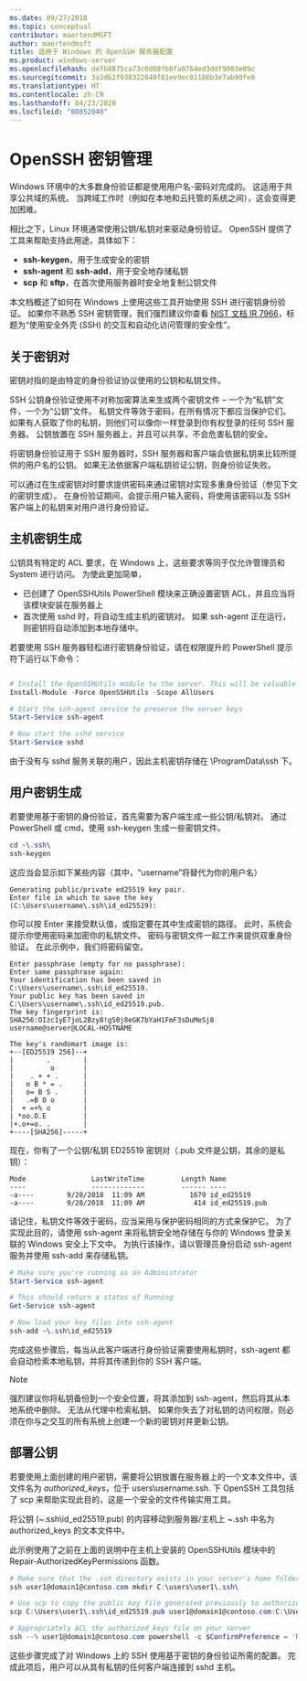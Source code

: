 ```yaml
---
ms.date: 09/27/2018
ms.topic: conceptual
contributor: maertendMSFT
author: maertendmsft
title: 适用于 Windows 的 OpenSSH 服务器配置
ms.product: windows-server
ms.openlocfilehash: defb8875ca73c0d08fb0fa0764ed3ddf9003e09c
ms.sourcegitcommit: 3a3d62f938322849f81ee9ec01186b3e7ab90fe0
ms.translationtype: HT
ms.contentlocale: zh-CN
ms.lasthandoff: 04/23/2020
ms.locfileid: "80852040"
---
```

# <a name="openssh-key-management"></a>OpenSSH 密钥管理

Windows 环境中的大多数身份验证都是使用用户名-密码对完成的。
这适用于共享公共域的系统。 当跨域工作时（例如在本地和云托管的系统之间），这会变得更加困难。

相比之下，Linux 环境通常使用公钥/私钥对来驱动身份验证。
OpenSSH 提供了工具来帮助支持此用途，具体如下：

* __ssh-keygen__，用于生成安全的密钥
* __ssh-agent__ 和 __ssh-add__，用于安全地存储私钥
* __scp__ 和 __sftp__，在首次使用服务器时安全地复制公钥文件

本文档概述了如何在 Windows 上使用这些工具开始使用 SSH 进行密钥身份验证。 如果你不熟悉 SSH 密钥管理，我们强烈建议你查看 [NIST 文档 IR 7966](http://nvlpubs.nist.gov/nistpubs/ir/2015/NIST.IR.7966.pdf)，标题为“使用安全外壳 (SSH) 的交互和自动化访问管理的安全性”。

## <a name="about-key-pairs"></a>关于密钥对

密钥对指的是由特定的身份验证协议使用的公钥和私钥文件。 

SSH 公钥身份验证使用不对称加密算法来生成两个密钥文件 – 一个为“私钥”文件，一个为“公钥”文件。 私钥文件等效于密码，在所有情况下都应当保护它们。 如果有人获取了你的私钥，则他们可以像你一样登录到你有权登录的任何 SSH 服务器。 公钥放置在 SSH 服务器上，并且可以共享，不会危害私钥的安全。

将密钥身份验证用于 SSH 服务器时，SSH 服务器和客户端会依据私钥来比较所提供的用户名的公钥。 如果无法依据客户端私钥验证公钥，则身份验证失败。 

可以通过在生成密钥对时要求提供密码来通过密钥对实现多重身份验证（参见下文的密钥生成）。 在身份验证期间，会提示用户输入密码，将使用该密码以及 SSH 客户端上的私钥来对用户进行身份验证。 

## <a name="host-key-generation"></a>主机密钥生成

公钥具有特定的 ACL 要求，在 Windows 上，这些要求等同于仅允许管理员和 System 进行访问。 为使此更加简单， 

* 已创建了 OpenSSHUtils PowerShell 模块来正确设置密钥 ACL，并且应当将该模块安装在服务器上
* 首次使用 sshd 时，将自动生成主机的密钥对。 如果 ssh-agent 正在运行，则密钥将自动添加到本地存储中。 

若要使用 SSH 服务器轻松进行密钥身份验证，请在权限提升的 PowerShell 提示符下运行以下命令：

```powershell

# Install the OpenSSHUtils module to the server. This will be valuable when deploying user keys.
Install-Module -Force OpenSSHUtils -Scope AllUsers

# Start the ssh-agent service to preserve the server keys
Start-Service ssh-agent

# Now start the sshd service
Start-Service sshd
```

由于没有与 sshd 服务关联的用户，因此主机密钥存储在 \ProgramData\ssh 下。


## <a name="user-key-generation"></a>用户密钥生成

若要使用基于密钥的身份验证，首先需要为客户端生成一些公钥/私钥对。 通过 PowerShell 或 cmd，使用 ssh-keygen 生成一些密钥文件。

```powershell
cd ~\.ssh\
ssh-keygen
```

这应当会显示如下某些内容（其中，“username”将替代为你的用户名）

```
Generating public/private ed25519 key pair.
Enter file in which to save the key (C:\Users\username\.ssh\id_ed25519):
```

你可以按 Enter 来接受默认值，或指定要在其中生成密钥的路径。 此时，系统会提示你使用密码来加密你的私钥文件。
密码与密钥文件一起工作来提供双重身份验证。 在此示例中，我们将密码留空。 

```
Enter passphrase (empty for no passphrase): 
Enter same passphrase again: 
Your identification has been saved in C:\Users\username\.ssh\id_ed25519.
Your public key has been saved in C:\Users\username\.ssh\id_ed25519.pub.
The key fingerprint is: 
SHA256:OIzc1yE7joL2Bzy8!gS0j8eGK7bYaH1FmF3sDuMeSj8 username@server@LOCAL-HOSTNAME

The key's randomart image is:
+--[ED25519 256]--+
|        .        |
|         o       |
|    . + + .      |
|   o B * = .     |
|   o= B S .      |
|   .=B O o       |
|  + =+% o        |
| *oo.O.E         |
|+.o+=o. .        |
+----[SHA256]-----+
```

现在，你有了一个公钥/私钥 ED25519 密钥对（.pub 文件是公钥，其余的是私钥）：

```
Mode                LastWriteTime         Length Name
----                -------------         ------ ----
-a----        9/28/2018  11:09 AM           1679 id_ed25519
-a----        9/28/2018  11:09 AM            414 id_ed25519.pub
```

请记住，私钥文件等效于密码，应当采用与保护密码相同的方式来保护它。
为了实现此目的，请使用 ssh-agent 来将私钥安全地存储在与你的 Windows 登录关联的 Windows 安全上下文中。 为执行该操作，请以管理员身份启动 ssh-agent 服务并使用 ssh-add 来存储私钥。 

```powershell
# Make sure you're running as an Administrator
Start-Service ssh-agent

# This should return a status of Running
Get-Service ssh-agent

# Now load your key files into ssh-agent
ssh-add ~\.ssh\id_ed25519

```

完成这些步骤后，每当从此客户端进行身份验证需要使用私钥时，ssh-agent 都会自动检索本地私钥，并将其传递到你的 SSH 客户端。

> [!NOTE]
> 强烈建议你将私钥备份到一个安全位置，将其添加到 ssh-agent，然后将其从本地系统中删除。 
> 无法从代理中检索私钥。
> 如果你失去了对私钥的访问权限，则必须在你与之交互的所有系统上创建一个新的密钥对并更新公钥。

## <a name="deploying-the-public-key"></a>部署公钥

若要使用上面创建的用户密钥，需要将公钥放置在服务器上的一个文本文件中，该文件名为 *authorized_keys*，位于 users\username\.ssh\. 下 OpenSSH 工具包括了 scp 来帮助实现此目的，这是一个安全的文件传输实用工具。

将公钥 (~\.ssh\id_ed25519.pub) 的内容移动到服务器/主机上 ~\.ssh 中名为 authorized_keys 的文本文件中。

此示例使用了之前在上面的说明中在主机上安装的 OpenSSHUtils 模块中的 Repair-AuthorizedKeyPermissions 函数。

```powershell
# Make sure that the .ssh directory exists in your server's home folder
ssh user1@domain1@contoso.com mkdir C:\users\user1\.ssh\

# Use scp to copy the public key file generated previously to authorized_keys on your server
scp C:\Users\user1\.ssh\id_ed25519.pub user1@domain1@contoso.com:C:\Users\user1\.ssh\authorized_keys

# Appropriately ACL the authorized_keys file on your server  
ssh --% user1@domain1@contoso.com powershell -c $ConfirmPreference = 'None'; Repair-AuthorizedKeyPermission C:\Users\user1\.ssh\authorized_keys
```

这些步骤完成了对 Windows 上的 SSH 使用基于密钥的身份验证所需的配置。
完成此项后，用户可以从具有私钥的任何客户端连接到 sshd 主机。

